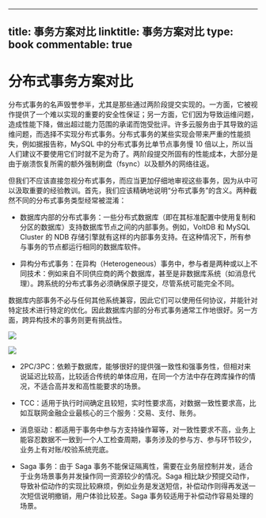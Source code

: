 
---
title: 事务方案对比
linktitle: 事务方案对比
type: book
commentable: true
---

# 分布式事务方案对比

分布式事务的名声毁誉参半，尤其是那些通过两阶段提交实现的。一方面，它被视作提供了一个难以实现的重要的安全性保证；另一方面，它们因为导致运维问题，造成性能下降，做出超过能力范围的承诺而饱受批评。许多云服务由于其导致的运维问题，而选择不实现分布式事务。分布式事务的某些实现会带来严重的性能损失，例如据报告称，MySQL 中的分布式事务比单节点事务慢 10 倍以上，所以当人们建议不要使用它们时就不足为奇了。两阶段提交所固有的性能成本，大部分是由于崩溃恢复所需的额外强制刷盘（fsync）以及额外的网络往返。

但我们不应该直接忽视分布式事务，而应当更加仔细地审视这些事务，因为从中可以汲取重要的经验教训。首先，我们应该精确地说明“分布式事务”的含义。两种截然不同的分布式事务类型经常被混淆：

- 数据库内部的分布式事务：一些分布式数据库（即在其标准配置中使用复制和分区的数据库）支持数据库节点之间的内部事务。例如，VoltDB 和 MySQL Cluster 的 NDB 存储引擎就有这样的内部事务支持。在这种情况下，所有参与事务的节点都运行相同的数据库软件。

- 异构分布式事务：在异构（Heterogeneous）事务中，参与者是两种或以上不同技术：例如来自不同供应商的两个数据库，甚至是非数据库系统（如消息代理）。跨系统的分布式事务必须确保原子提交，尽管系统可能完全不同。

数据库内部事务不必与任何其他系统兼容，因此它们可以使用任何协议，并能针对特定技术进行特定的优化。因此数据库内部的分布式事务通常工作地很好。另一方面，跨异构技术的事务则更有挑战性。

![](https://ww1.sinaimg.cn/large/007rAy9hgy1g29eo837q8j30pk0b9wez.jpg)

![](http://dbaplus.cn/uploadfile/2018/0801/20180801105319120.jpg)

- 2PC/3PC：依赖于数据库，能够很好的提供强一致性和强事务性，但相对来说延迟比较高，比较适合传统的单体应用，在同一个方法中存在跨库操作的情况，不适合高并发和高性能要求的场景。

- TCC：适用于执行时间确定且较短，实时性要求高，对数据一致性要求高，比如互联网金融企业最核心的三个服务：交易、支付、账务。

- 消息驱动：都适用于事务中参与方支持操作幂等，对一致性要求不高，业务上能容忍数据不一致到一个人工检查周期，事务涉及的参与方、参与环节较少，业务上有对账/校验系统兜底。

- Saga 事务：由于 Saga 事务不能保证隔离性，需要在业务层控制并发，适合于业务场景事务并发操作同一资源较少的情况。Saga 相比缺少预提交动作，导致补偿动作的实现比较麻烦，例如业务是发送短信，补偿动作则得再发送一次短信说明撤销，用户体验比较差。Saga 事务较适用于补偿动作容易处理的场景。

    